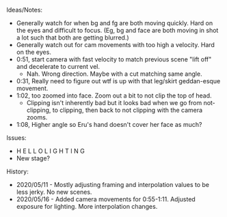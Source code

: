 Ideas/Notes:
- Generally watch for when bg and fg are both moving quickly. Hard on the eyes and difficult to focus. (Eg, bg and face are both moving in shot a lot such that both are getting blurred.)
- Generally watch out for cam movements with too high a velocity. Hard on the eyes.
- 0:51, start camera with fast velocity to match previous scene "lift off" and decelerate to current vel.
	- Nah. Wrong direction. Maybe with a cut matching same angle.
- 0:31, Really need to figure out wtf is up with that leg/skirt geddan-esque movement.
- 1:02, too zoomed into face. Zoom out a bit to not clip the top of head.
	- Clipping isn't inherently bad but it looks bad when we go from not-clipping, to clipping, then back to not clipping with the camera zooms.
- 1:08, Higher angle so Eru's hand doesn't cover her face as much?

Issues:
- H E L L O L I G H T I N G
- New stage?

History:
- 2020/05/11 - Mostly adjusting framing and interpolation values to be less jerky. No new scenes.
- 2020/05/16 - Added camera movements for 0:55-1:11. Adjusted exposure for lighting. More interpolation changes.
